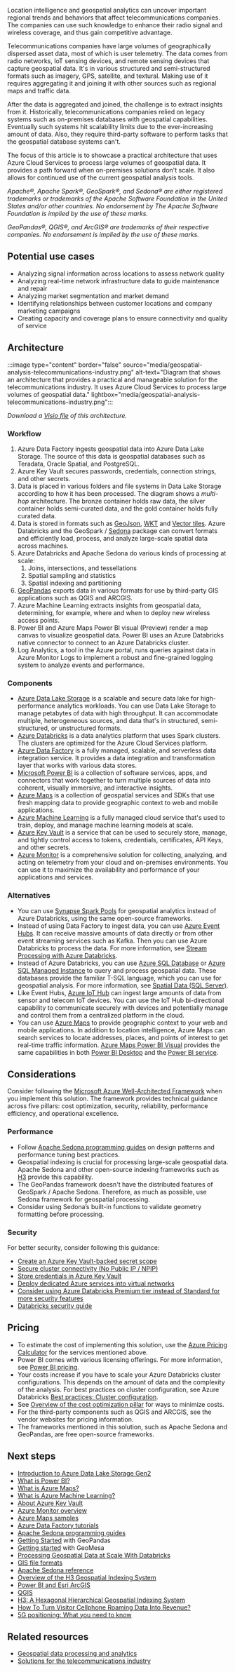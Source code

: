 Location intelligence and geospatial analytics can uncover important regional trends and behaviors that affect telecommunications companies. The companies can use such knowledge to enhance their radio signal and wireless coverage, and thus gain competitive advantage.

Telecommunications companies have large volumes of geographically dispersed asset data, most of which is user telemetry. The data comes from radio networks, IoT sensing devices, and remote sensing devices that capture geospatial data. It's in various structured and semi-structured formats such as imagery, GPS, satellite, and textural. Making use of it requires aggregating it and joining it with other sources such as regional maps and traffic data.

After the data is aggregated and joined, the challenge is to extract insights from it. Historically, telecommunications companies relied on legacy systems such as on-premises databases with geospatial capabilities. Eventually such systems hit scalability limits due to the ever-increasing amount of data. Also, they require third-party software to perform tasks that the geospatial database systems can't.

The focus of this article is to showcase a practical architecture that uses Azure Cloud Services to process large volumes of geospatial data. It provides a path forward when on-premises solutions don't scale. It also allows for continued use of the current geospatial analysis tools.

*Apache®, Apache Spark®, GeoSpark®, and Sedona® are either registered trademarks or trademarks of the Apache Software Foundation in the United States and/or other countries. No endorsement by The Apache Software Foundation is implied by the use of these marks.*

*GeoPandas®, QGIS®, and ArcGIS® are trademarks of their respective companies. No endorsement is implied by the use of these marks.*

## Potential use cases

- Analyzing signal information across locations to assess network quality
- Analyzing real-time network infrastructure data to guide maintenance and repair
- Analyzing market segmentation and market demand
- Identifying relationships between customer locations and company marketing campaigns
- Creating capacity and coverage plans to ensure connectivity and quality of service

## Architecture

:::image type="content" border="false" source="media/geospatial-analysis-telecommunications-industry.png" alt-text="Diagram that shows an architecture that provides a practical and manageable solution for the telecommunications industry. It uses Azure Cloud Services to process large volumes of geospatial data." lightbox="media/geospatial-analysis-telecommunications-industry.png":::

*Download a [Visio file](https://arch-center.azureedge.net/US-1925417-geospatial-analysis-telecommunications-industry.vsdx) of this architecture.*

### Workflow

1. Azure Data Factory ingests geospatial data into Azure Data Lake Storage. The source of this data is geospatial databases such as Teradata, Oracle Spatial, and PostgreSQL.
1. Azure Key Vault secures passwords, credentials, connection strings, and other secrets.
1. Data is placed in various folders and file systems in Data Lake Storage according to how it has been processed. The diagram shows a *multi-hop* architecture. The bronze container holds raw data, the silver container holds semi-curated data, and the gold container holds fully curated data.
1. Data is stored in formats such as [GeoJson](https://geojson.org), [WKT](https://en.wikipedia.org/wiki/Well-known_text_representation_of_geometry) and [Vector tiles](https://en.wikipedia.org/wiki/Vector_tiles). Azure Databricks and the GeoSpark / [Sedona](https://sedona.apache.org) package can convert formats and efficiently load, process, and analyze large-scale spatial data across machines.
1. Azure Databricks and Apache Sedona do various kinds of processing at scale:
   1. Joins, intersections, and tessellations
   1. Spatial sampling and statistics
   1. Spatial indexing and partitioning
1. [GeoPandas](https://geopandas.org/en/stable) exports data in various formats for use by third-party GIS applications such as QGIS and ARCGIS.
1. Azure Machine Learning extracts insights from geospatial data, determining, for example, where and when to deploy new wireless access points.
1. Power BI and Azure Maps Power BI visual (Preview) render a map canvas to visualize geospatial data. Power BI uses an Azure Databricks native connector to connect to an Azure Databricks cluster.
1. Log Analytics, a tool in the Azure portal, runs queries against data in Azure Monitor Logs to implement a robust and fine-grained logging system to analyze events and performance.

### Components

- [Azure Data Lake Storage](https://azure.microsoft.com/services/storage/data-lake-storage) is a scalable and secure data lake for high-performance analytics workloads. You can use Data Lake Storage to manage petabytes of data with high throughput. It can accommodate multiple, heterogeneous sources, and data that's in structured, semi-structured, or unstructured formats.
- [Azure Databricks](https://azure.microsoft.com/services/databricks) is a data analytics platform that uses Spark clusters. The clusters are optimized for the Azure Cloud Services platform.
- [Azure Data Factory](https://azure.microsoft.com/services/data-factory) is a fully managed, scalable, and serverless data integration service. It provides a data integration and transformation layer that works with various data stores.
- [Microsoft Power BI](https://powerbi.microsoft.com) is a collection of software services, apps, and connectors that work together to turn multiple sources of data into coherent, visually immersive, and interactive insights.
- [Azure Maps](https://azure.microsoft.com/services/azure-maps) is a collection of geospatial services and SDKs that use fresh mapping data to provide geographic context to web and mobile applications.
- [Azure Machine Learning](https://azure.microsoft.com/services/machine-learning) is a fully managed cloud service that's used to train, deploy, and manage machine learning models at scale.
- [Azure Key Vault](https://azure.microsoft.com/services/key-vault) is a service that can be used to securely store, manage, and tightly control access to tokens, credentials, certificates, API Keys, and other secrets.
- [Azure Monitor](https://azure.microsoft.com/services/monitor) is a comprehensive solution for collecting, analyzing, and acting on telemetry from your cloud and on-premises environments. You can use it to maximize the availability and performance of your applications and services.

### Alternatives

- You can use [Synapse Spark Pools](/azure/synapse-analytics/spark/apache-spark-overview) for geospatial analytics instead of Azure Databricks, using the same open-source frameworks.
- Instead of using Data Factory to ingest data, you can use [Azure Event Hubs](https://azure.microsoft.com/services/event-hubs). It can receive massive amounts of data directly or from other event streaming services such as Kafka. Then you can use Azure Databricks to process the data. For more information, see [Stream Processing with Azure Databricks](../../reference-architectures/data/stream-processing-databricks.yml).
- Instead of Azure Databricks, you can use [Azure SQL Database](https://azure.microsoft.com/products/azure-sql/database) or [Azure SQL Managed Instance](https://azure.microsoft.com/products/azure-sql/managed-instance) to query and process geospatial data. These databases provide the familiar T-SQL language, which you can use for geospatial analysis. For more information, see [Spatial Data (SQL Server)](/sql/relational-databases/spatial/spatial-data-sql-server?view=sql-server-ver15).
- Like Event Hubs, [Azure IoT Hub](https://azure.microsoft.com/services/iot-hub) can ingest large amounts of data from sensor and telecom IoT devices. You can use the IoT Hub bi-directional capability to communicate securely with devices and potentially manage and control them from a centralized platform in the cloud.
- You can use [Azure Maps](/azure/azure-maps/about-azure-maps) to provide geographic context to your web and mobile applications. In addition to location intelligence, Azure Maps can search services to locate addresses, places, and points of interest to get real-time traffic information. [Azure Maps Power BI Visual](/azure/azure-maps/power-bi-visual-get-started) provides the same capabilities in both [Power BI Desktop](/power-bi/fundamentals/desktop-what-is-desktop) and the [Power BI service](/power-bi/fundamentals/power-bi-service-overview).

## Considerations

Consider following the [Microsoft Azure Well-Architected Framework](/azure/architecture/framework/index) when you implement this solution. The framework provides technical guidance across five pillars: cost optimization, security, reliability, performance efficiency, and operational excellence.

### Performance

- Follow [Apache Sedona programming guides](https://sedona.apache.org/tutorial/rdd) on design patterns and performance tuning best practices.
- Geospatial indexing is crucial for processing large-scale geospatial data. Apache Sedona and other open-source indexing frameworks such as [H3](https://h3geo.org/docs/core-library/overview) provide this capability.
- The GeoPandas framework doesn't have the distributed features of GeoSpark / Apache Sedona. Therefore, as much as possible, use Sedona framework for geospatial processing.
- Consider using Sedona’s built-in functions to validate geometry formatting before processing.

### Security

For better security, consider following this guidance:

- [Create an Azure Key Vault-backed secret scope](/azure/databricks/security/secrets/secret-scopes#--create-an-azure-key-vault-backed-secret-scope)
- [Secure cluster connectivity (No Public IP / NPIP)](/azure/databricks/security/secure-cluster-connectivity)
- [Store credentials in Azure Key Vault](/azure/data-factory/store-credentials-in-key-vault)
- [Deploy dedicated Azure services into virtual networks](/azure/virtual-network/virtual-network-for-azure-services)
- [Consider using Azure Databricks Premium tier instead of Standard for more security features](https://azure.microsoft.com/pricing/details/databricks)
- [Databricks security guide](/azure/databricks/security)

## Pricing

- To estimate the cost of implementing this solution, use the [Azure Pricing Calculator](https://azure.microsoft.com/pricing/calculator) for the services mentioned above.
- Power BI comes with various licensing offerings. For more information, see [Power BI pricing](https://powerbi.microsoft.com/pricing).
- Your costs increase if you have to scale your Azure Databricks cluster configurations. This depends on the amount of data and the complexity of the analysis. For best practices on cluster configuration, see Azure Databricks [Best practices: Cluster configuration](/azure/databricks/clusters/cluster-config-best-practices).
- See [Overview of the cost optimization pillar](/azure/architecture/framework/cost/overview) for ways to minimize costs.
- For the third-party components such as QGIS and ARCGIS, see the vendor websites for pricing information.
- The frameworks mentioned in this solution, such as Apache Sedona and GeoPandas, are free open-source frameworks.

## Next steps

- [Introduction to Azure Data Lake Storage Gen2](/azure/storage/blobs/data-lake-storage-introduction)
- [What is Power BI?](/power-bi/fundamentals/power-bi-overview)
- [What is Azure Maps?](/azure/azure-maps/about-azure-maps)
- [What is Azure Machine Learning?](/azure/machine-learning/overview-what-is-azure-machine-learning)
- [About Azure Key Vault](/azure/key-vault/general/overview)
- [Azure Monitor overview](/azure/azure-monitor/overview)
- [Azure Maps samples](https://samples.azuremaps.com)
- [Azure Data Factory tutorials](/azure/data-factory/data-factory-tutorials)
- [Apache Sedona programming guides](https://sedona.apache.org/tutorial/core-python)
- [Getting Started](https://geopandas.org/en/stable/getting_started.html) with GeoPandas
- [Getting started](https://www.geomesa.org/documentation/stable/user/getting_started) with GeoMesa
- [Processing Geospatial Data at Scale With Databricks](https://databricks.com/blog/2019/12/05/processing-geospatial-data-at-scale-with-databricks)
- [GIS file formats](https://en.wikipedia.org/wiki/GIS_file_formats)
- [Apache Sedona reference](https://sedona.apache.org/archive/api/sql/GeoSparkSQL-Function)
- [Overview of the H3 Geospatial Indexing System](https://h3geo.org/docs/core-library/overview)
- [Power BI and Esri ArcGIS](https://powerbi.microsoft.com/power-bi-esri-arcgis)
- [QGIS](https://www.qgis.org/en/site)
- [H3: A Hexagonal Hierarchical Geospatial Indexing System](https://github.com/uber/h3)
- [How To Turn Visitor Cellphone Roaming Data Into Revenue?](https://customers.microsoft.com/story/nos-spgs-media-telco-azure-sql-r-server-portugal)
- [5G positioning: What you need to know](https://www.ericsson.com/en/blog/2020/12/5g-positioning--what-you-need-to-know)

## Related resources

- [Geospatial data processing and analytics](geospatial-data-processing-analytics-azure.yml)
- [Solutions for the telecommunications industry](../../industries/telecommunications.md)

